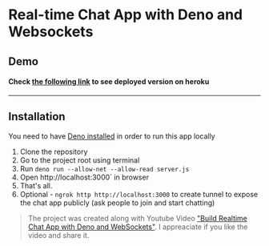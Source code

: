 # Real-time Chat App with Deno and Websockets

## Demo

#### Check [the following link](https://deno-websocket-chat.herokuapp.com/chat.html) to see deployed version on heroku

--------------------

## Installation
You need to have [Deno installed](https://deno.land/#installation) in order to run this app locally

1. Clone the repository
2. Go to the project root using terminal
3. Run `deno run --allow-net --allow-read server.js`
4. Open http://localhost:3000` in browser
5. That's all.
6. Optional - `ngrok http http://localhost:3000` to create tunnel to expose the chat app publicly (ask people to join and start chatting)

> The project was created along with Youtube Video ["Build Realtime Chat App with Deno and WebSockets"](https://youtu.be/XWyUtYL6ynE). 
> I appreaciate if you like the video and share it.